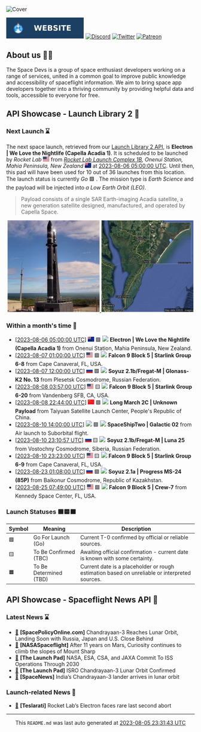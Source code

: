 ![Cover](https://raw.githubusercontent.com/TheSpaceDevs/Tutorials/main/assets/tsd_cover.png)


[![Website](https://raw.githubusercontent.com/TheSpaceDevs/Tutorials/e36b2c250ce7fcd4a801c1ed6cb1f9f9d031696b/assets/badge_tsd_website.svg)](https://thespacedevs.com/)
[![Discord](https://img.shields.io/badge/Discord-%237289DA.svg?style=for-the-badge&logo=discord&logoColor=white)](https://discord.gg/p7ntkNA)
[![Twitter](https://img.shields.io/badge/Twitter-%231DA1F2.svg?style=for-the-badge&logo=Twitter&logoColor=white)](https://twitter.com/TheSpaceDevs)
[![Patreon](https://img.shields.io/badge/Patreon-F96854?style=for-the-badge&logo=patreon&logoColor=white)](https://www.patreon.com/TheSpaceDevs)

## About us 🧑‍🚀
The Space Devs is a group of space enthusiast developers working on a range of
services, united in a common goal to improve public knowledge and accessibility
of spaceflight information. We aim to bring space app developers together into a
thriving community by providing helpful data and tools, accessible to everyone
for free.

## API Showcase - Launch Library 2 🚀

### Next Launch ⌛
The next space launch, retrieved from our
<a href="https://thespacedevs.com/llapi">Launch Library 2 API</a>, is
**Electron | We Love the Nightlife (Capella Acadia 1)**. It is scheduled to be launched by *Rocket Lab*
<img width="17" src="https://raw.githubusercontent.com/lipis/flag-icons/main/flags/4x3/us.svg" />
from *<a href="https://en.wikipedia.org/wiki/Rocket_Lab_Launch_Complex_1">Rocket Lab Launch Complex 1B</a>, Onenui Station, Mahia Peninsula, New Zealand*
<img width="17" src="https://raw.githubusercontent.com/lipis/flag-icons/main/flags/4x3/nz.svg" />
at <a href="https://www.timeanddate.com/worldclock/fixedtime.html?iso=20230806T050000">2023-08-06 05:00:00 UTC</a>.  Until
then, this pad will have been used for 10
out of 36 launches from this location. The launch status is currently
*Go* 🟩 . The mission type is
*Earth Science* and the payload will be injected
into *a Low Earth Orbit
(LEO)*.
<br>
<blockquote>
  Payload consists of a single SAR Earth-imaging Acadia satellite, a new generation satellite designed, manufactured, and operated by Capella Space.
</blockquote>

<p float="left" align="center">
  <a href="https://en.wikipedia.org/wiki/Electron_\(rocket\)" >
    <img alt="launch-image" width="49%" src="profile/cache/launch_image.png" />
  </a>
  <a href="https://www.google.com/maps?q=-39.262833,177.864469" >
    <img alt="pad-location" width="49%" src="profile/cache/new_pad_image.png"  />
  </a>
</p>

### Within a month's time 📅
- \[<a href="https://www.timeanddate.com/worldclock/fixedtime.html?iso=20230806T050000">2023-08-06 05:00:00 UTC</a>\]  <img width="17" src="https://raw.githubusercontent.com/lipis/flag-icons/main/flags/4x3/nz.svg" /> 🟩  <a href="https://www.google.com/calendar/render?action=TEMPLATE&text=Electron | We Love the Nightlife (Capella Acadia 1)&location=Onenui Station, Mahia Peninsula, New Zealand&dates=20230806T050000Z%2F20230806T070000Z"><img border="0" width="15" src="https://upload.wikimedia.org/wikipedia/commons/a/a5/Google_Calendar_icon_%282020%29.svg"></a> **Electron | We Love the Nightlife (Capella Acadia 1)** from Onenui Station, Mahia Peninsula, New Zealand.
- \[<a href="https://www.timeanddate.com/worldclock/fixedtime.html?iso=20230807T010000">2023-08-07 01:00:00 UTC</a>\]  <img width="17" src="https://raw.githubusercontent.com/lipis/flag-icons/main/flags/4x3/us.svg" /> 🟩  <a href="https://www.google.com/calendar/render?action=TEMPLATE&text=Falcon 9 Block 5 | Starlink Group 6-8&location=Cape Canaveral, FL, USA&dates=20230807T010000Z%2F20230807T042200Z"><img border="0" width="15" src="https://upload.wikimedia.org/wikipedia/commons/a/a5/Google_Calendar_icon_%282020%29.svg"></a> **Falcon 9 Block 5 | Starlink Group 6-8** from Cape Canaveral, FL, USA.
- \[<a href="https://www.timeanddate.com/worldclock/fixedtime.html?iso=20230807T120000">2023-08-07 12:00:00 UTC</a>\]  <img width="17" src="https://raw.githubusercontent.com/lipis/flag-icons/main/flags/4x3/ru.svg" /> 🟩  <a href="https://www.google.com/calendar/render?action=TEMPLATE&text=Soyuz 2.1b/Fregat-M | Glonass-K2 No. 13&location=Plesetsk Cosmodrome, Russian Federation&dates=20230807T120000Z%2F20230807T150000Z"><img border="0" width="15" src="https://upload.wikimedia.org/wikipedia/commons/a/a5/Google_Calendar_icon_%282020%29.svg"></a> **Soyuz 2.1b/Fregat-M | Glonass-K2 No. 13** from Plesetsk Cosmodrome, Russian Federation.
- \[<a href="https://www.timeanddate.com/worldclock/fixedtime.html?iso=20230808T035700">2023-08-08 03:57:00 UTC</a>\]  <img width="17" src="https://raw.githubusercontent.com/lipis/flag-icons/main/flags/4x3/us.svg" /> 🟨  <a href="https://www.google.com/calendar/render?action=TEMPLATE&text=Falcon 9 Block 5 | Starlink Group 6-20&location=Vandenberg SFB, CA, USA&dates=20230808T035700Z%2F20230808T082200Z"><img border="0" width="15" src="https://upload.wikimedia.org/wikipedia/commons/a/a5/Google_Calendar_icon_%282020%29.svg"></a> **Falcon 9 Block 5 | Starlink Group 6-20** from Vandenberg SFB, CA, USA.
- \[<a href="https://www.timeanddate.com/worldclock/fixedtime.html?iso=20230808T224400">2023-08-08 22:44:00 UTC</a>\]  <img width="17" src="https://raw.githubusercontent.com/lipis/flag-icons/main/flags/4x3/cn.svg" /> 🟩  <a href="https://www.google.com/calendar/render?action=TEMPLATE&text=Long March 2C | Unknown Payload&location=Taiyuan Satellite Launch Center, People&#x27;s Republic of China&dates=20230808T224400Z%2F20230808T232300Z"><img border="0" width="15" src="https://upload.wikimedia.org/wikipedia/commons/a/a5/Google_Calendar_icon_%282020%29.svg"></a> **Long March 2C | Unknown Payload** from Taiyuan Satellite Launch Center, People's Republic of China.
- \[<a href="https://www.timeanddate.com/worldclock/fixedtime.html?iso=20230810T140000">2023-08-10 14:00:00 UTC</a>\]  <img width="17" src="https://upload.wikimedia.org/wikipedia/commons/e/ef/International_Flag_of_Planet_Earth.svg" /> 🟩  <a href="https://www.google.com/calendar/render?action=TEMPLATE&text=SpaceShipTwo | Galactic 02&location=Air launch to Suborbital flight&dates=20230810T140000Z%2F20230810T220000Z"><img border="0" width="15" src="https://upload.wikimedia.org/wikipedia/commons/a/a5/Google_Calendar_icon_%282020%29.svg"></a> **SpaceShipTwo | Galactic 02** from Air launch to Suborbital flight.
- \[<a href="https://www.timeanddate.com/worldclock/fixedtime.html?iso=20230810T231057">2023-08-10 23:10:57 UTC</a>\]  <img width="17" src="https://raw.githubusercontent.com/lipis/flag-icons/main/flags/4x3/ru.svg" /> 🟨  <a href="https://www.google.com/calendar/render?action=TEMPLATE&text=Soyuz 2.1b/Fregat-M | Luna 25&location=Vostochny Cosmodrome, Siberia, Russian Federation&dates=20230810T231057Z%2F20230810T231057Z"><img border="0" width="15" src="https://upload.wikimedia.org/wikipedia/commons/a/a5/Google_Calendar_icon_%282020%29.svg"></a> **Soyuz 2.1b/Fregat-M | Luna 25** from Vostochny Cosmodrome, Siberia, Russian Federation.
- \[<a href="https://www.timeanddate.com/worldclock/fixedtime.html?iso=20230810T232300">2023-08-10 23:23:00 UTC</a>\]  <img width="17" src="https://raw.githubusercontent.com/lipis/flag-icons/main/flags/4x3/us.svg" /> 🟨  <a href="https://www.google.com/calendar/render?action=TEMPLATE&text=Falcon 9 Block 5 | Starlink Group 6-9&location=Cape Canaveral, FL, USA&dates=20230810T232300Z%2F20230811T055400Z"><img border="0" width="15" src="https://upload.wikimedia.org/wikipedia/commons/a/a5/Google_Calendar_icon_%282020%29.svg"></a> **Falcon 9 Block 5 | Starlink Group 6-9** from Cape Canaveral, FL, USA.
- \[<a href="https://www.timeanddate.com/worldclock/fixedtime.html?iso=20230823T010800">2023-08-23 01:08:00 UTC</a>\]  <img width="17" src="https://raw.githubusercontent.com/lipis/flag-icons/main/flags/4x3/ru.svg" /> 🟩  <a href="https://www.google.com/calendar/render?action=TEMPLATE&text=Soyuz 2.1a | Progress MS-24 (85P)&location=Baikonur Cosmodrome, Republic of Kazakhstan&dates=20230823T010800Z%2F20230823T010800Z"><img border="0" width="15" src="https://upload.wikimedia.org/wikipedia/commons/a/a5/Google_Calendar_icon_%282020%29.svg"></a> **Soyuz 2.1a | Progress MS-24 (85P)** from Baikonur Cosmodrome, Republic of Kazakhstan.
- \[<a href="https://www.timeanddate.com/worldclock/fixedtime.html?iso=20230825T074900">2023-08-25 07:49:00 UTC</a>\]  <img width="17" src="https://raw.githubusercontent.com/lipis/flag-icons/main/flags/4x3/us.svg" /> 🟩  <a href="https://www.google.com/calendar/render?action=TEMPLATE&text=Falcon 9 Block 5 | Crew-7&location=Kennedy Space Center, FL, USA&dates=20230825T074900Z%2F20230825T074900Z"><img border="0" width="15" src="https://upload.wikimedia.org/wikipedia/commons/a/a5/Google_Calendar_icon_%282020%29.svg"></a> **Falcon 9 Block 5 | Crew-7** from Kennedy Space Center, FL, USA.


### Launch Statuses 🟩🟨🟧
<p align="center">
    <table class="tg">
    <thead>
      <tr>
        <th class="tg-0pky">Symbol</th>
        <th class="tg-0pky">Meaning</th>
        <th class="tg-0pky">Description</th>
      </tr>
    </thead>
    <tbody>
      <tr>
        <td class="tg-0pky">🟩</td>
        <td class="tg-0pky">Go For Launch (Go)</td>
        <td class="tg-0pky">Current T-0 confirmed by official or reliable sources.</td>
      </tr>
      <tr>
        <td class="tg-0pky">🟨</td>
        <td class="tg-0pky">To Be Confirmed (TBC)</td>
        <td class="tg-0pky">Awaiting official confirmation - current date is known with some certainty.</td>
      </tr>
      <tr>
        <td class="tg-0pky">🟧</td>
        <td class="tg-0pky">To Be Determined (TBD)</td>
        <td class="tg-0pky">Current date is a placeholder or rough estimation based on unreliable or interpreted sources.</td>
      </tr>
    </tbody>
    </table>
</p>

## API Showcase - Spaceflight News API 📰

### Latest News ⌛
- <a href="https://spacepolicyonline.com/news/chandrayaan-3-reaches-lunar-orbit-landing-soon-with-russia-japan-and-u-s-close-behind/" >🔗</a> **[SpacePolicyOnline.com]** Chandrayaan-3 Reaches Lunar Orbit, Landing Soon with Russia, Japan and U.S. Close Behind
- <a href="https://www.nasaspaceflight.com/2023/08/msl-11-years/" >🔗</a> **[NASASpaceflight]** After 11 years on Mars, Curiosity continues to climb the slopes of Mount Sharp
- <a href="https://tlpnetwork.com/news/2023/08/nasa-esa-csa-jaxa-commit-to-iss-operations-through-2030" >🔗</a> **[The Launch Pad]** NASA, ESA, CSA, and JAXA Commit To ISS Operations Through 2030
- <a href="https://tlpnetwork.com/news/2023/08/isro-chandrayaan-3-lunar-orbit-confirmed" >🔗</a> **[The Launch Pad]** ISRO Chandrayaan-3 Lunar Orbit Confirmed
- <a href="https://spacenews.com/indias-chandrayaan-3-lander-arrives-in-lunar-orbit/" >🔗</a> **[SpaceNews]** India’s Chandrayaan-3 lander arrives in lunar orbit


### Launch-related News 🚀

- <a href="https://www.teslarati.com/rocket-labs-electron-faces-rare-last-second-abort/" >🔗</a> **[Teslarati]** Rocket Lab’s Electron faces rare last second abort


<hr>
  <div align="center">
  This <code>README.md</code> was last auto generated at <a href="https://www.timeanddate.com/worldclock/fixedtime.html?iso=20230805T233143">2023-08-05 23:31:43 UTC</a>
  <br>
  <!-- <a href="https://medium.com/@g.h.garrett" target="_blank">Learn to add space launches to your profile here!</a> -->
</div>